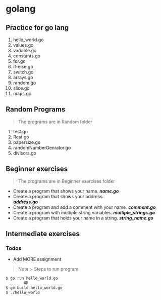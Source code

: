 # golang
## Practice for go lang
1. hello_world.go
2. values.go
3. variable.go
4. constants.go
5. for.go
6. if-else.go
7. switch.go
8. arrays.go
9. random.go
10. slice.go
11. maps.go

## Random Programs
> The programs are in Random folder
1. test.go
2. Rest.go
3. papersize.go
4. randomNumberGenrator.go
5. divisors.go


## Beginner exercises
> The programs are in Beginner exercises folder
  - Create a program that shows your name.
    **_name.go_**
  - Create a program that shows your address.           
    **_address.go_**
  - Create a program and add a comment with your name.
    **_comment.go_**
  - Create a program with multiple string variables.
    **_multiple_strings.go_**
  - Create a program that holds your name in a string.
    **_string_name.go_**


## Intermediate exercises

### Todos

 - Add MORE assignment



> Note :- Steps to run program 

```sh
$ go run hello_world.go
        OR
$ go build hello_world.go
$ ./hello_world
```